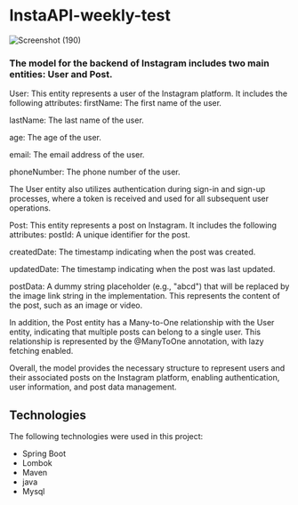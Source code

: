 # InstaAPI-weekly-test
![Screenshot (190)](https://github.com/iamkaveer/InstaAPI-weekly-test/assets/41718548/1d6b3671-9e6b-4ac5-93e3-092351aaa67e)
### The model for the backend of Instagram includes two main entities: User and Post.
User: This entity represents a user of the Instagram platform. It includes the following attributes:
firstName: The first name of the user.

lastName: The last name of the user.

age: The age of the user.

email: The email address of the user.

phoneNumber: The phone number of the user.

The User entity also utilizes authentication during sign-in and sign-up processes, where a token is received and used for all subsequent user operations.

Post: This entity represents a post on Instagram. It includes the following attributes:
postId: A unique identifier for the post.

createdDate: The timestamp indicating when the post was created.

updatedDate: The timestamp indicating when the post was last updated.

postData: A dummy string placeholder (e.g., "abcd") that will be replaced by the image link string in the implementation. This represents the content of the post, such as an image or video.

In addition, the Post entity has a Many-to-One relationship with the User entity, indicating that multiple posts can belong to a single user. This relationship is represented by the @ManyToOne annotation, with lazy fetching enabled.


Overall, the model provides the necessary structure to represent users and their associated posts on the Instagram platform, enabling authentication, user information, and post data management.

## Technologies
The following technologies were used in this project:
- Spring Boot
- Lombok
- Maven
- java
- Mysql  
